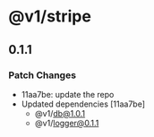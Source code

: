 # @v1/stripe

## 0.1.1

### Patch Changes

- 11aa7be: update the repo
- Updated dependencies [11aa7be]
  - @v1/db@1.0.1
  - @v1/logger@0.1.1
